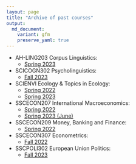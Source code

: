 ```yaml
---
layout: page
title: "Archive of past courses"
output:
  md_document:
    variant: gfm
    preserve_yaml: true
---
```


- AH-LING203 Corpus Linguistics:
  - [Spring 2023](AH-LING203_2023h1)
- SCICOGN302 Psycholinguistics:
  - [Fall 2023](SCICOGN302_2023h2)
- SCIENVI Ecology & Topics in Ecology:
  - [Spring 2022](SCIENVI201_2022h1)
  - [Spring 2023](SCIENVI_2023h1)
- SSCECON207 International Macroeconomics:
  - [Spring 2022](SSCECON207_2022h1)
  - [Spring 2023 (June)](SSCECON207_2023h1)
- SSCECON209 Money, Banking and Finance:
  - [Spring 2022](SSCECON209_2022h1)
- SSCECON307 Econometrics:
  - [Fall 2022](SSCECON307_2022h2)
- SSCPOLI302 European Union Politics:
  - [Fall 2023](SSCPOLI302_2023h2)
